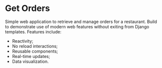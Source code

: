 # Get Orders

Simple web application to retrieve and manage orders for a restaurant. Build to demonstrate use of modern web features without exiting from Django templates. Features include:

- Reactivity;
- No reload interactions;
- Reusable components;
- Real-time updates;
- Data visualization.
